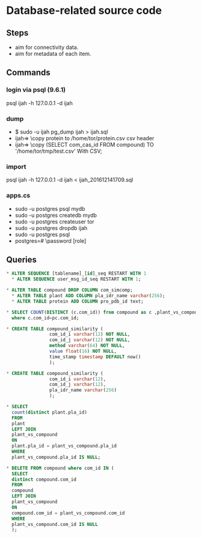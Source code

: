 # Database-related source code

## Steps
* aim for connectivity data.
* aim for metadata of each item.

## Commands

### login via psql (9.6.1)
psql ijah  -h 127.0.0.1 -d ijah

### dump
* $ sudo -u ijah pg_dump ijah > ijah.sql
* ijah=> \copy protein to /home/tor/protein.csv csv header
* ijah=> \copy (SELECT com_cas_id FROM compound) TO '/home/tor/tmp/test.csv' With CSV;

### import
psql ijah  -h 127.0.0.1 -d ijah < ijah_201612141709.sql

### apps.cs
* sudo -u postgres psql mydb
* sudo -u postgres createdb mydb
* sudo -u postgres createuser tor
* sudo -u postgres dropdb ijah
* sudo -u postgres psql
* postgres=# \password [role]

## Queries
```sql
* ALTER SEQUENCE [tablename]_[id]_seq RESTART WITH 1
  * ALTER SEQUENCE user_msg_id_seq RESTART WITH 1;

* ALTER TABLE compound DROP COLUMN com_simcomp;
  * ALTER TABLE plant ADD COLUMN pla_idr_name varchar(256);
  * ALTER TABLE protein ADD COLUMN pro_pdb_id text;

* SELECT COUNT(DISTINCT (c.com_id)) from compound as c ,plant_vs_compound as pc
  where c.com_id=pc.com_id;

* CREATE TABLE compound_similarity (
                com_id_i varchar(12) NOT NULL,
                com_id_j varchar(12) NOT NULL,
                method varchar(64) NOT NULL,
                value float(16) NOT NULL,
                time_stamp timestamp DEFAULT now()
                );

* CREATE TABLE compound_similarity (
                com_id_i varchar(12),
                com_id_j varchar(12),
                pla_idr_name varchar(256)
                );

* SELECT
  count(distinct plant.pla_id)
  FROM
  plant
  LEFT JOIN
  plant_vs_compound
  ON
  plant.pla_id = plant_vs_compound.pla_id
  WHERE
  plant_vs_compound.pla_id IS NULL;

* DELETE FROM compound where com_id IN (
  SELECT
  distinct compound.com_id
  FROM
  compound
  LEFT JOIN
  plant_vs_compound
  ON
  compound.com_id = plant_vs_compound.com_id
  WHERE
  plant_vs_compound.com_id IS NULL
  );
```
